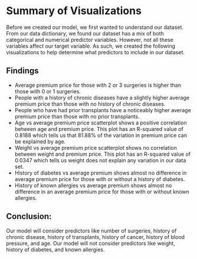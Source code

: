 # Summary of Visualizations
Before we created our model, we first wanted to understand our dataset. 
From our data dictionary, we found our dataset has a mix of both categorical and numerical predictor variables.
However, not all these variables affect our target variable. 
As such, we created the following visualizations to help determine what predictors to include in our dataset.

## Findings
- Average premium price for those with 2 or 3 surgeries is higher than those with 0 or 1 surgeries.  
- People with a history of chronic diseases have a slightly higher average premium price than those with no history of chronic diseases. 
- People who have had prior transplants have a noticeably higher average premium price than those with no prior transplants. 
- Age vs average premium price scatterplot shows a positive correlation between age and premium price.
This plot has an R-squared value of 0.8188 which tells us that 81.88% of the variation in premium price can be explained by age.  
- Weight vs average premium price scatterplot shows no correlation between weight and premium price. This plot has an R-squared value of 
0.0347 which tells us weight does not explain any variation in our data set. 
- History of diabetes vs average premium shows almost no difference in average premium price for those with or without a history of diabetes. 
- History of known allergies vs average premium shows almost no difference in an average premium price for those with or without known allergies.

## Conclusion: 
Our model will consider predictors like number of surgeries, history of chronic disease, history of transplants, history of cancer, 
history of blood pressure, and age. Our model will not consider predictors like weight, history of diabetes, and known allergies.   

